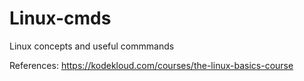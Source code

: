 # Linux-cmds
 Linux concepts and useful commmands

References:  https://kodekloud.com/courses/the-linux-basics-course

